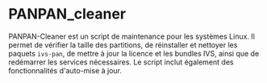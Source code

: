 # PANPAN_cleaner
 PANPAN-Cleaner est un script de maintenance pour les systèmes Linux. Il permet de vérifier la taille des partitions, de réinstaller et nettoyer les paquets `ivs-pan`, de mettre à jour la licence et les bundles IVS, ainsi que de redémarrer les services nécessaires. Le script inclut également des fonctionnalités d'auto-mise à jour.
